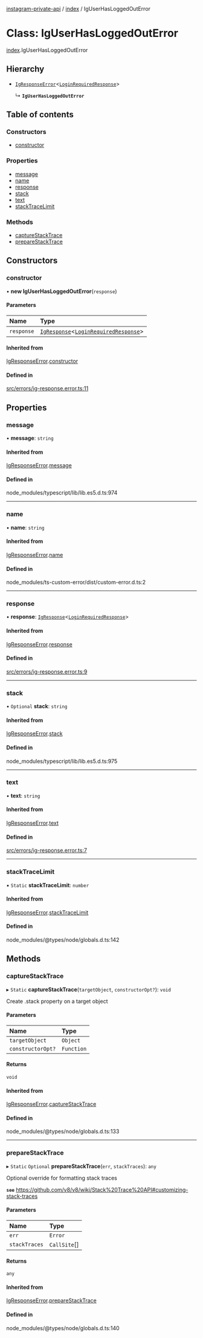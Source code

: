 [instagram-private-api](../../README.md) / [index](../../modules/index.md) / IgUserHasLoggedOutError

# Class: IgUserHasLoggedOutError

[index](../../modules/index.md).IgUserHasLoggedOutError

## Hierarchy

- [`IgResponseError`](IgResponseError.md)<[`LoginRequiredResponse`](../../interfaces/index/LoginRequiredResponse.md)\>

  ↳ **`IgUserHasLoggedOutError`**

## Table of contents

### Constructors

- [constructor](IgUserHasLoggedOutError.md#constructor)

### Properties

- [message](IgUserHasLoggedOutError.md#message)
- [name](IgUserHasLoggedOutError.md#name)
- [response](IgUserHasLoggedOutError.md#response)
- [stack](IgUserHasLoggedOutError.md#stack)
- [text](IgUserHasLoggedOutError.md#text)
- [stackTraceLimit](IgUserHasLoggedOutError.md#stacktracelimit)

### Methods

- [captureStackTrace](IgUserHasLoggedOutError.md#capturestacktrace)
- [prepareStackTrace](IgUserHasLoggedOutError.md#preparestacktrace)

## Constructors

### constructor

• **new IgUserHasLoggedOutError**(`response`)

#### Parameters

| Name | Type |
| :------ | :------ |
| `response` | [`IgResponse`](../../modules/index.md#igresponse)<[`LoginRequiredResponse`](../../interfaces/index/LoginRequiredResponse.md)\> |

#### Inherited from

[IgResponseError](IgResponseError.md).[constructor](IgResponseError.md#constructor)

#### Defined in

[src/errors/ig-response.error.ts:11](https://github.com/Nerixyz/instagram-private-api/blob/0e0721c/src/errors/ig-response.error.ts#L11)

## Properties

### message

• **message**: `string`

#### Inherited from

[IgResponseError](IgResponseError.md).[message](IgResponseError.md#message)

#### Defined in

node_modules/typescript/lib/lib.es5.d.ts:974

___

### name

• **name**: `string`

#### Inherited from

[IgResponseError](IgResponseError.md).[name](IgResponseError.md#name)

#### Defined in

node_modules/ts-custom-error/dist/custom-error.d.ts:2

___

### response

• **response**: [`IgResponse`](../../modules/index.md#igresponse)<[`LoginRequiredResponse`](../../interfaces/index/LoginRequiredResponse.md)\>

#### Inherited from

[IgResponseError](IgResponseError.md).[response](IgResponseError.md#response)

#### Defined in

[src/errors/ig-response.error.ts:9](https://github.com/Nerixyz/instagram-private-api/blob/0e0721c/src/errors/ig-response.error.ts#L9)

___

### stack

• `Optional` **stack**: `string`

#### Inherited from

[IgResponseError](IgResponseError.md).[stack](IgResponseError.md#stack)

#### Defined in

node_modules/typescript/lib/lib.es5.d.ts:975

___

### text

• **text**: `string`

#### Inherited from

[IgResponseError](IgResponseError.md).[text](IgResponseError.md#text)

#### Defined in

[src/errors/ig-response.error.ts:7](https://github.com/Nerixyz/instagram-private-api/blob/0e0721c/src/errors/ig-response.error.ts#L7)

___

### stackTraceLimit

▪ `Static` **stackTraceLimit**: `number`

#### Inherited from

[IgResponseError](IgResponseError.md).[stackTraceLimit](IgResponseError.md#stacktracelimit)

#### Defined in

node_modules/@types/node/globals.d.ts:142

## Methods

### captureStackTrace

▸ `Static` **captureStackTrace**(`targetObject`, `constructorOpt?`): `void`

Create .stack property on a target object

#### Parameters

| Name | Type |
| :------ | :------ |
| `targetObject` | `Object` |
| `constructorOpt?` | `Function` |

#### Returns

`void`

#### Inherited from

[IgResponseError](IgResponseError.md).[captureStackTrace](IgResponseError.md#capturestacktrace)

#### Defined in

node_modules/@types/node/globals.d.ts:133

___

### prepareStackTrace

▸ `Static` `Optional` **prepareStackTrace**(`err`, `stackTraces`): `any`

Optional override for formatting stack traces

**`see`** https://github.com/v8/v8/wiki/Stack%20Trace%20API#customizing-stack-traces

#### Parameters

| Name | Type |
| :------ | :------ |
| `err` | `Error` |
| `stackTraces` | `CallSite`[] |

#### Returns

`any`

#### Inherited from

[IgResponseError](IgResponseError.md).[prepareStackTrace](IgResponseError.md#preparestacktrace)

#### Defined in

node_modules/@types/node/globals.d.ts:140
